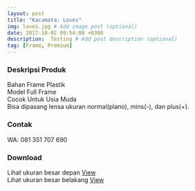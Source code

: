 ```yaml
---
layout: post
title: "Kacamata: Loves"
img: loves.jpg # Add image post (optional)
date: 2017-10-02 09:54:00 +0300
description:  Testing # Add post description (optional)
tag: [Frame, Premium]
---
```


### Deskripsi Produk

Bahan Frame Plastik<br>
Model Full Frame<br>
Cocok Untuk Usia Muda<br>
Bisa dipasang lensa ukuran normal(plano), mins(-), dan plus(+).<br>

###  Contak

WA: 081 351 707 690<br>

### Download

Lihat ukuran besar depan [View](/asihshop/assets/archive/loves-big.png)<br>
Lihat ukuran besar belakang [View](/asihshop/assets/archive/loves-big-back.png)<br>